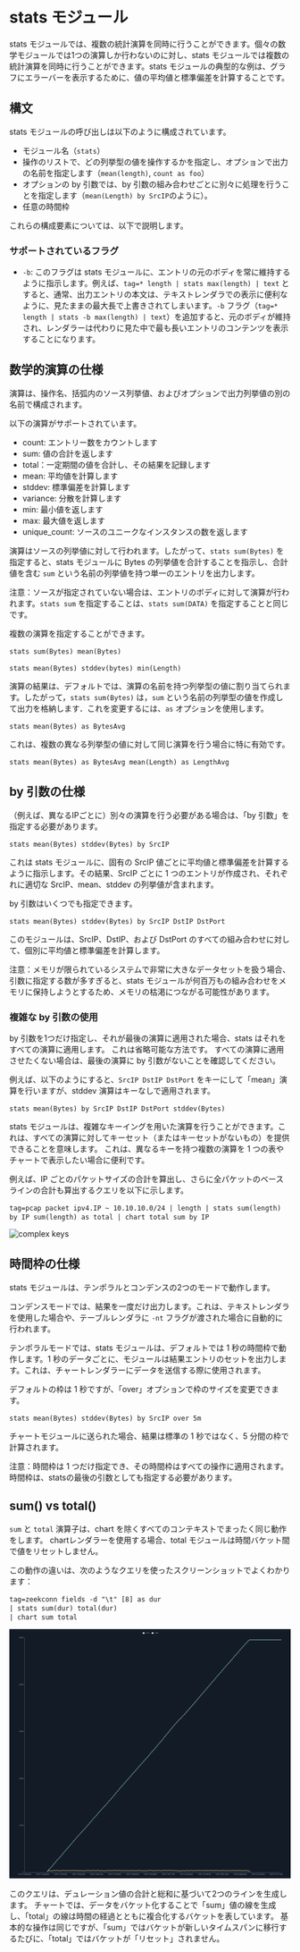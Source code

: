 # stats モジュール

stats モジュールでは、複数の統計演算を同時に行うことができます。個々の数学モジュールでは1つの演算しか行わないのに対し、stats モジュールでは複数の統計演算を同時に行うことができます。stats モジュールの典型的な例は、グラフにエラーバーを表示するために、値の平均値と標準偏差を計算することです。

## 構文

stats モジュールの呼び出しは以下のように構成されています。

* モジュール名（`stats`）
* 操作のリストで、どの列挙型の値を操作するかを指定し、オプションで出力の名前を指定します（`mean(length)`, `count as foo`）
* オプションの by 引数では、by 引数の組み合わせごとに別々に処理を行うことを指定します（`mean(Length) by SrcIP`のように）。
* 任意の時間枠

これらの構成要素については、以下で説明します。

### サポートされているフラグ

* `-b`: このフラグは stats モジュールに、エントリの元のボディを常に維持するように指示します。例えば、`tag=* length | stats max(length) | text` とすると、通常、出力エントリの本文は、テキストレンダラでの表示に便利なように、見たままの最大長で上書きされてしまいます。`-b` フラグ（`tag=* length | stats -b max(length) | text`）を追加すると、元のボディが維持され、レンダラーは代わりに見た中で最も長いエントリのコンテンツを表示することになります。

## 数学的演算の仕様

演算は、操作名、括弧内のソース列挙値、およびオプションで出力列挙値の別の名前で構成されます。

以下の演算がサポートされています。

* count: エントリー数をカウントします
* sum: 値の合計を返します
* total：一定期間の値を合計し、その結果を記録します
* mean: 平均値を計算します
* stddev: 標準偏差を計算します
* variance: 分散を計算します
* min: 最小値を返します
* max: 最大値を返します
* unique_count: ソースのユニークなインスタンスの数を返します

演算はソースの列挙値に対して行われます。したがって、`stats sum(Bytes)` を指定すると、stats モジュールに Bytes の列挙値を合計することを指示し、合計値を含む `sum` という名前の列挙値を持つ単一のエントリを出力します。

注意：ソースが指定されていない場合は、エントリのボディに対して演算が行われます。`stats sum` を指定することは、`stats sum(DATA)` を指定することと同じです。

複数の演算を指定することができます。

```
stats sum(Bytes) mean(Bytes)
```

```
stats mean(Bytes) stddev(bytes) min(Length)
```

演算の結果は、デフォルトでは、演算の名前を持つ列挙型の値に割り当てられます。したがって，`stats sum(Bytes)` は，`sum` という名前の列挙型の値を作成して出力を格納します．これを変更するには、`as` オプションを使用します。

```
stats mean(Bytes) as BytesAvg
```

これは、複数の異なる列挙型の値に対して同じ演算を行う場合に特に有効です。

```
stats mean(Bytes) as BytesAvg mean(Length) as LengthAvg
```

## by 引数の仕様

（例えば、異なるIPごとに）別々の演算を行う必要がある場合は、「by 引数」を指定する必要があります。

```
stats mean(Bytes) stddev(Bytes) by SrcIP
```

これは stats モジュールに、固有の SrcIP 値ごとに平均値と標準偏差を計算するように指示します。その結果、SrcIP ごとに 1 つのエントリが作成され、それぞれに適切な SrcIP、mean、stddev の列挙値が含まれます。

by 引数はいくつでも指定できます。

```
stats mean(Bytes) stddev(Bytes) by SrcIP DstIP DstPort
```

このモジュールは、SrcIP、DstIP、および DstPort のすべての組み合わせに対して、個別に平均値と標準偏差を計算します。

注意：メモリが限られているシステムで非常に大きなデータセットを扱う場合、引数に指定する数が多すぎると、stats モジュールが何百万もの組み合わせをメモリに保持しようとするため、メモリの枯渇につながる可能性があります。

### 複雑な by 引数の使用

by 引数を1つだけ指定し、それが最後の演算に適用された場合、stats はそれをすべての演算に適用します。 これは省略可能な方法です。 すべての演算に適用させたくない場合は、最後の演算に by 引数がないことを確認してください。

例えば、以下のようにすると、`SrcIP DstIP DstPort` をキーにして「mean」演算を行いますが、stddev 演算はキーなしで適用されます。

```
stats mean(Bytes) by SrcIP DstIP DstPort stddev(Bytes)
```

stats モジュールは、複雑なキーイングを用いた演算を行うことができます。これは、すべての演算に対してキーセット（またはキーセットがないもの）を提供できることを意味します。 これは、異なるキーを持つ複数の演算を 1 つの表やチャートで表示したい場合に便利です。

例えば、IP ごとのパケットサイズの合計を算出し、さらに全パケットのベースラインの合計も算出するクエリを以下に示します。

```
tag=pcap packet ipv4.IP ~ 10.10.10.0/24 | length | stats sum(length) by IP sum(length) as total | chart total sum by IP
```

![complex keys](complexkey.png)

## 時間枠の仕様

stats モジュールは、テンポラルとコンデンスの2つのモードで動作します。

コンデンスモードでは、結果を一度だけ出力します。これは、テキストレンダラを使用した場合や、テーブルレンダラに `-nt` フラグが渡された場合に自動的に行われます。

テンポラルモードでは、stats モジュールは、デフォルトでは 1 秒の時間枠で動作します。1 秒のデータごとに、モジュールは結果エントリのセットを出力します。これは、チャートレンダラーにデータを送信する際に使用されます。

デフォルトの枠は 1 秒ですが、「over」オプションで枠のサイズを変更できます。

```
stats mean(Bytes) stddev(Bytes) by SrcIP over 5m
```

チャートモジュールに送られた場合、結果は標準の 1 秒ではなく、5 分間の枠で計算されます。

注意：時間枠は 1 つだけ指定でき、その時間枠はすべての操作に適用されます。 時間枠は、statsの最後の引数としても指定する必要があります。

## sum() vs total()

`sum` と `total` 演算子は、chart を除くすべてのコンテキストでまったく同じ動作をします。 chartレンダラーを使用する場合、total モジュールは時間バケット間で値をリセットしません。

この動作の違いは、次のようなクエリを使ったスクリーンショットでよくわかります：

```
tag=zeekconn fields -d "\t" [8] as dur
| stats sum(dur) total(dur)
| chart sum total
```

![Sum vs. Total](SumVsTotal.png)

このクエリは、デュレーション値の合計と総和に基づいて2つのラインを生成します。 チャートでは、データをバケット化することで「sum」値の線を生成し、「total」の線は時間の経過とともに複合化するバケットを表しています。 基本的な操作は同じですが、「sum」ではバケットが新しいタイムスパンに移行するたびに、「total」ではバケットが「リセット」されません。
